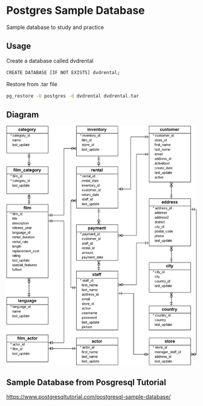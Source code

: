 # Postgres Sample Database

Sample database to study and practice


## Usage
Create a database called dvdrental
```bash
CREATE DATABASE [IF NOT EXISTS] dvdrental;
```

Restore from .tar file
```bash
pg_restore -U postgres -d dvdrental dvdrental.tar
```

## Diagram
![Sample Database Diagram](sample_database_diagram.png)

## Sample Database from Posgresql Tutorial
<https://www.postgresqltutorial.com/postgresql-sample-database/>